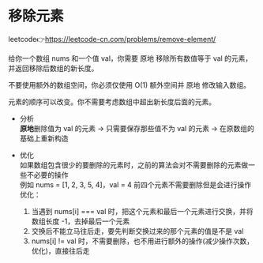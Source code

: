 # 移除元素  
leetcode👉https://leetcode-cn.com/problems/remove-element/  

给你一个数组 nums 和一个值 val，你需要 原地 移除所有数值等于 val 的元素，并返回移除后数组的新长度。

不要使用额外的数组空间，你必须仅使用 O(1) 额外空间并 原地 修改输入数组。

元素的顺序可以改变。你不需要考虑数组中超出新长度后面的元素。

- 分析  
  **原地**删除值为 val 的元素 -> 只需要保存那些值不为 val 的元素 -> 在原数组的基础上重新构造  

- 优化  
  如果数组包含很少的要删除的元素时，之前的算法会对不需要删除的元素做一些不必要的操作  
  例如 nums = [1, 2, 3, 5, 4]，val = 4 前四个元素不需要删除但是会进行操作  
  优化：  
  1. 当遇到 nums[i] === val 时，把这个元素和最后一个元素进行交换，并将数组长度 -1，去掉最后一个元素  
  2. 交换后不能立马往后走，要先判断交换过来的那个元素的值是不是 val  
  3. nums[i] != val 时，不需要删除，也不用进行额外的操作(减少操作次数，优化)，直接往后走  